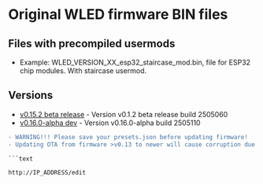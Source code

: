 # Original WLED firmware BIN files

## Files with precompiled usermods

- Example: WLED_VERSION_XX_esp32_staircase_mod.bin, file for ESP32 chip modules. With staircase usermod.

## Versions

- [v0.15.2 beta release](https://github.com/srg74/WLED-wemos-shield/tree/master/resources/Firmware/@Aircoookie/Latest) - Version v0.1.2 beta release build 2505060
- [v0.16.0-alpha dev](https://github.com/srg74/WLED-wemos-shield/tree/master/resources/Firmware/@Aircoookie/Dev) - Version v0.16.0-alpha build 2505110

```diff
- WARNING!!! Please save your presets.json before updating firmware!
- Updating OTA from firmware >v0.13 to newer will cause corruption due to difference in firmware structure. Please erase flash memory before uploading new firmware.

```text

http://IP_ADDRESS/edit

```
